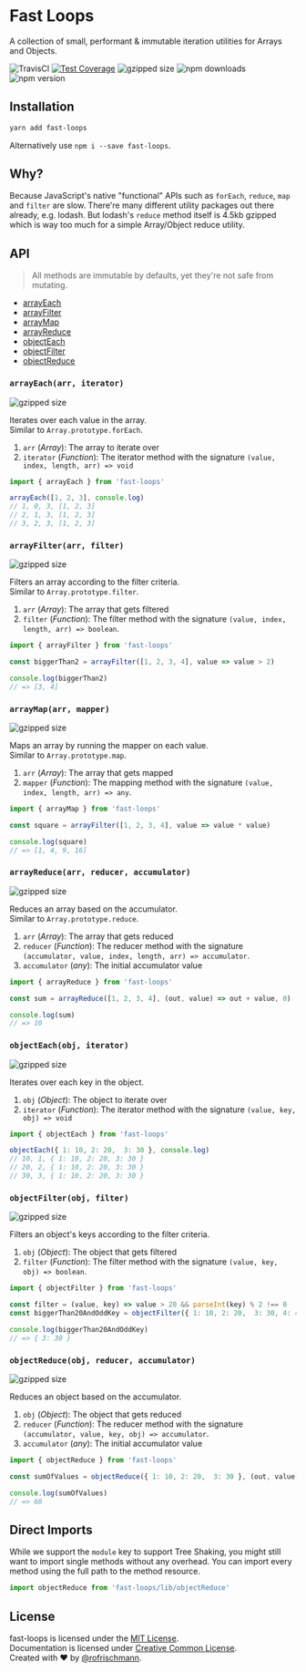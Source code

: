 # Fast Loops

A collection of small, performant & immutable iteration utilities for Arrays and Objects.

<img alt="TravisCI" src="https://travis-ci.org/rofrischmann/fast-loops.svg?branch=master"> <a href="https://codeclimate.com/github/rofrischmann/fast-loops/coverage"><img alt="Test Coverage" src="https://codeclimate.com/github/rofrischmann/fast-loops/badges/coverage.svg"></a> <img alt="gzipped size" src="https://img.shields.io/badge/gzipped-0.46kb-brightgreen.svg"> <img alt="npm downloads" src="https://img.shields.io/npm/dm/fast-loops.svg"> <img alt="npm version" src="https://badge.fury.io/js/fast-loops.svg">

## Installation
```sh
yarn add fast-loops
```
Alternatively use `npm i --save fast-loops`.

## Why?
Because JavaScript's native "functional" APIs such as `forEach`, `reduce`, `map` and `filter` are slow. There're many different utility packages out there already, e.g. lodash. But lodash's `reduce` method itself is 4.5kb gzipped which is way too much for a simple Array/Object reduce utility.

## API

> All methods are immutable by defaults, yet they're not safe from mutating.

* [arrayEach](#arrayeacharr-iterator)
* [arrayFilter](#arrayfilterarr-filter)
* [arrayMap](#arraymaparr-mapper)
* [arrayReduce](#arrayreducearr-reducer-accumulator)
* [objectEach](#objecteachobj-iterator)
* [objectFilter](#objectfilterobj-filter)
* [objectReduce](#objectreduceobj-reducer-accumulator)

### `arrayEach(arr, iterator)`
<img alt="gzipped size" src="https://img.shields.io/badge/gzipped-0.38kb-brightgreen.svg">

Iterates over each value in the array.<br>
Similar to `Array.prototype.forEach`.

1. `arr` (*Array*): The array to iterate over
2. `iterator` (*Function*): The iterator method with the signature `(value, index, length, arr) => void`

```javascript
import { arrayEach } from 'fast-loops'

arrayEach([1, 2, 3], console.log)
// 1, 0, 3, [1, 2, 3]
// 2, 1, 3, [1, 2, 3]
// 3, 2, 3, [1, 2, 3]
```


### `arrayFilter(arr, filter)`
<img alt="gzipped size" src="https://img.shields.io/badge/gzipped-0.4kb-brightgreen.svg">

Filters an array according to the filter criteria.<br>
Similar to `Array.prototype.filter`.

1. `arr` (*Array*): The array that gets filtered
2. `filter` (*Function*): The filter method with the signature `(value, index, length, arr) => boolean`.

```javascript
import { arrayFilter } from 'fast-loops'

const biggerThan2 = arrayFilter([1, 2, 3, 4], value => value > 2)

console.log(biggerThan2)
// => [3, 4]
```

### `arrayMap(arr, mapper)`
<img alt="gzipped size" src="https://img.shields.io/badge/gzipped-0.39kb-brightgreen.svg">

Maps an array by running the mapper on each value.<br>
Similar to `Array.prototype.map`.

1. `arr` (*Array*): The array that gets mapped
2. `mapper` (*Function*): The mapping method with the signature `(value, index, length, arr) => any`.

```javascript
import { arrayMap } from 'fast-loops'

const square = arrayFilter([1, 2, 3, 4], value => value * value)

console.log(square)
// => [1, 4, 9, 16]
```

### `arrayReduce(arr, reducer, accumulator)`
<img alt="gzipped size" src="https://img.shields.io/badge/gzipped-0.38kb-brightgreen.svg">

Reduces an array based on the accumulator.<br>
Similar to `Array.prototype.reduce`.

1. `arr` (*Array*): The array that gets reduced
2. `reducer` (*Function*): The reducer method with the signature `(accumulator, value, index, length, arr) => accumulator`.
3. `accumulator` (*any*): The initial accumulator value

```javascript
import { arrayReduce } from 'fast-loops'

const sum = arrayReduce([1, 2, 3, 4], (out, value) => out + value, 0)

console.log(sum)
// => 10
```

### `objectEach(obj, iterator)`
<img alt="gzipped size" src="https://img.shields.io/badge/gzipped-0.37kb-brightgreen.svg">

Iterates over each key in the object.

1. `obj` (*Object*): The object to iterate over
2. `iterator` (*Function*): The iterator method with the signature `(value, key, obj) => void`

```javascript
import { objectEach } from 'fast-loops'

objectEach({ 1: 10, 2: 20,  3: 30 }, console.log)
// 10, 1, { 1: 10, 2: 20, 3: 30 }
// 20, 2, { 1: 10, 2: 20, 3: 30 }
// 30, 3, { 1: 10, 2: 20, 3: 30 }
```

### `objectFilter(obj, filter)`
<img alt="gzipped size" src="https://img.shields.io/badge/gzipped-0.38kb-brightgreen.svg">

Filters an object's keys according to the filter criteria.

1. `obj` (*Object*): The object that gets filtered
2. `filter` (*Function*): The filter method with the signature `(value, key, obj) => boolean`.

```javascript
import { objectFilter } from 'fast-loops'

const filter = (value, key) => value > 20 && parseInt(key) % 2 !== 0
const biggerThan20AndOddKey = objectFilter({ 1: 10, 2: 20,  3: 30, 4: 40 }, filter)

console.log(biggerThan20AndOddKey)
// => { 3: 30 }
```

### `objectReduce(obj, reducer, accumulator)`
<img alt="gzipped size" src="https://img.shields.io/badge/gzipped-0.37kb-brightgreen.svg">

Reduces an object based on the accumulator.

1. `obj` (*Object*): The object that gets reduced
2. `reducer` (*Function*): The reducer method with the signature `(accumulator, value, key, obj) => accumulator`.
3. `accumulator` (*any*): The initial accumulator value

```javascript
import { objectReduce } from 'fast-loops'

const sumOfValues = objectReduce({ 1: 10, 2: 20,  3: 30 }, (out, value) => out + value, 0)

console.log(sumOfValues)
// => 60
```

## Direct Imports
While we support the `module` key to support Tree Shaking, you might still want to import single methods without any overhead.
You can import every method using the full path to the method resource.

```javascript
import objectReduce from 'fast-loops/lib/objectReduce'
```

## License
fast-loops is licensed under the [MIT License](http://opensource.org/licenses/MIT).<br>
Documentation is licensed under [Creative Common License](http://creativecommons.org/licenses/by/4.0/).<br>
Created with ♥ by [@rofrischmann](http://rofrischmann.de).